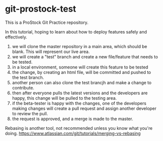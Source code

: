 # git-prostock-test
This is a ProStock Git Practice repository.

In this tutorial, hoping to learn about how to deploy features safely and effectively.

1) we will clone the master repository in a main area, which should be blank. This will represent our live area.
2) we will create a "test" branch and create a new file/feature that needs to be tested.
3) in a local environment, someone will create this feature to be tested
4) the change, by creating an html file, will be committed and pushed to the test branch.
5) another person can also clone the test brancjh and make a change to contribute.
6) then after everyone pulls the latest versions and the developers are happy, this change will be pulled to the testing area.
7) if the beta-tester is happy with the changes, one of the developers making changes will create a pull request and assign another developer to review the pull.
8) the request is approved, and a merge is made to the master. 

Rebasing is another tool, not recommended unless you know what you're doing.
https://www.atlassian.com/git/tutorials/merging-vs-rebasing
